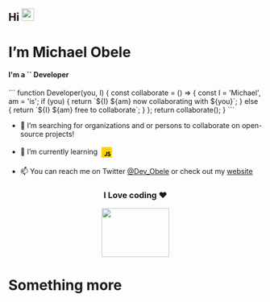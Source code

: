 
   ## Hi <img src="https://c.tenor.com/Wx9IEmZZXSoAAAAj/hi.gif" height="25" width="25" >

# I’m Michael Obele

#### I'm a \`<Web/>\` **Developer**

\`\`\`
function Developer(you, I) {
    const collaborate = () => {
      const I = 'Michael',
        am = 'is';
      if (you) {
        return \`\${I} \${am} now collaborating with \${you}\`;
      } else {
        return \`\${I} \${am} free to collaborate\`;
      }
    };
    return collaborate();
  }
  \`\`\`

- 👀 I’m searching for organizations and or persons to collaborate on open-source projects!

- 🌱 I’m currently learning  <img src="https://github.com/Michael-Obele/Gif/blob/main/icons8-javascript.gif?raw=true" align="center" height="28" width="28">

- 📫 You can reach me on Twitter [@Dev_Obele](https://twitter.com/Dev_Obele) or check out my [website](https://moaconcept.xyz)

<h3 align="center">I Love coding ❤️</h3>
<p align="center">
   <a href="https://github.com/Michael-Obele">
   <img src="https://c.tenor.com/NOYF3f82b_gAAAAC/programmer.gif" align="center" height="97" width="134" ></a>
</p>

# Something more

